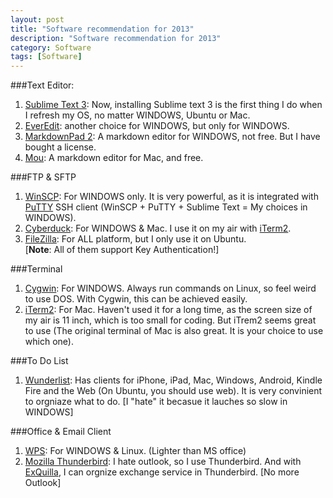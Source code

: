 ```yaml
---
layout: post
title: "Software recommendation for 2013"
description: "Software recommendation for 2013"
category: Software
tags: [Software]
---
```

###Text Editor:
1. [Sublime Text 3](http://www.sublimetext.com/3): Now, installing Sublime text 3 is the first thing I do when I refresh my OS, no matter WINDOWS, Ubuntu or Mac.    
2. [EverEdit](http://www.everedit.net/): another choice for WINDOWS, but only for WINDOWS.     
3. [MarkdownPad 2](http://markdownpad.com/): A markdown editor for WINDOWS, not free. But I have bought a license.      
4. [Mou](http://mouapp.com/): A markdown editor for Mac, and free.    

###FTP & SFTP
1. [WinSCP](http://winscp.net/eng/docs/introduction): For WINDOWS only. It is very powerful, as it is integrated with [PuTTY](http://www.chiark.greenend.org.uk/~sgtatham/putty/download.html) SSH client (WinSCP + PuTTY + Sublime Text = My choices in WINDOWS).    
2. [Cyberduck](http://cyberduck.io/): For WINDOWS & Mac. I use it on my air with [iTerm2](http://www.iterm2.com/#/section/home).      
3. [FileZilla](https://filezilla-project.org/): For ALL platform, but I only use it on Ubuntu.     
[**Note**: All of them support Key Authentication!]

###Terminal
1. [Cygwin](http://www.cygwin.com/): For WINDOWS. Always run commands on Linux, so feel weird to use DOS. With Cygwin, this can be achieved easily.    
2. [iTerm2](http://www.iterm2.com/#/section/home): For Mac. Haven't used it for a long time, as the screen size of my air is 11 inch, which is too small for coding. But iTrem2 seems great to use (The original terminal of Mac is also great. It is your choice to use which one).     

###To Do List
1. [Wunderlist](https://www.wunderlist.com/en/): Has clients for iPhone, iPad, Mac, Windows, Android, Kindle Fire and the Web (On Ubuntu, you should use web). It is very convinient to orgniaze what to do. [I "hate" it becasue it lauches so slow in WINDOWS]      

###Office & Email Client
1. [WPS](http://www.wps.cn/):  For WINDOWS & Linux. (Lighter than MS office)
2. [Mozilla Thunderbird](http://www.mozilla.org/en-US/thunderbird/): I hate outlook, so I use Thunderbird. And with [ExQuilla](https://addons.mozilla.org/en-us/thunderbird/addon/exquilla-exchange-web-services/), I can orgnize exchange service in Thunderbird. [No more Outlook]       